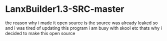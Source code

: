 # LanxBuilder1.3-SRC-master
the reason why i made it open source is the source was already leaked so and i was tired of updating this program i am busy with  skool etc thats why i decided to make this open source
